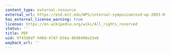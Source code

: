 ```yaml
---
content_type: external-resource
external_url: https://esd.mit.edu/WPS/internal-symposium/esd-wp-2003-01.23.pdf
has_external_license_warning: true
license: https://en.wikipedia.org/wiki/All_rights_reserved
status: ''
title: PDF
uid: 9f43d8df-940d-47d7-b56a-9b98400e23e8
wayback_url: ''
---
```


